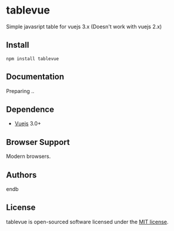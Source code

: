 # tablevue
Simple javasript table for vuejs 3.x (Doesn't work with vuejs 2.x)

## Install
```shell
npm install tablevue
```

## Documentation

Preparing ..


## Dependence

- [Vuejs](https://github.com/vuejs/vue) 3.0+


## Browser Support

Modern browsers.


## Authors
endb

## License
tablevue is open-sourced software licensed under the [MIT license](http://opensource.org/licenses/MIT).
